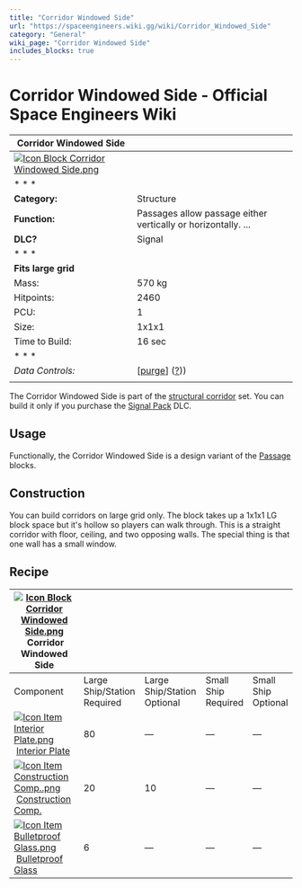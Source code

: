 ```yaml
---
title: "Corridor Windowed Side"
url: "https://spaceengineers.wiki.gg/wiki/Corridor_Windowed_Side"
category: "General"
wiki_page: "Corridor Windowed Side"
includes_blocks: true
---
```


# Corridor Windowed Side - Official Space Engineers Wiki

| Corridor Windowed Side |     |
| --- | --- |
| [![Icon Block Corridor Windowed Side.png](https://spaceengineers.wiki.gg/images/e/ee/Icon_Block_Corridor_Windowed_Side.png?2bc136)](https://spaceengineers.wiki.gg/wiki/File:Icon_Block_Corridor_Windowed_Side.png) |     |
| * * * |     |
| **Category:** | Structure |
| **Function:** | Passages allow passage either vertically or horizontally. ... |
| **DLC?** | Signal |
| * * * |     |
| **Fits large grid** |     |
| Mass: | 570 kg |
| Hitpoints: | 2460 |
| PCU: | 1   |
| Size: | 1x1x1 |
| Time to Build: | 16 sec |
| * * * |     |
| _Data Controls:_ | \[[purge](https://spaceengineers.wiki.gg/wiki/Corridor_Windowed_Side?action=purge)\] ([?](https://spaceengineers.wiki.gg/wiki/Template:Info_Block))) |
|     |     |

The Corridor Windowed Side is part of the [structural corridor](https://spaceengineers.wiki.gg/wiki/Corridor_Blocks "Corridor Blocks") set. You can build it only if you purchase the [Signal Pack](https://spaceengineers.wiki.gg/wiki/Signal_Pack "Signal Pack") DLC.

## Usage

Functionally, the Corridor Windowed Side is a design variant of the [Passage](https://spaceengineers.wiki.gg/wiki/Passage "Passage") blocks.

## Construction

You can build corridors on large grid only. The block takes up a 1x1x1 LG block space but it's hollow so players can walk through. This is a straight corridor with floor, ceiling, and two opposing walls. The special thing is that one wall has a small window.

## Recipe

| [![Icon Block Corridor Windowed Side.png](https://spaceengineers.wiki.gg/images/thumb/e/ee/Icon_Block_Corridor_Windowed_Side.png/21px-Icon_Block_Corridor_Windowed_Side.png?2bc136)](https://spaceengineers.wiki.gg/wiki/Corridor_Windowed_Side "Corridor Windowed Side") Corridor Windowed Side |     |     |     |     |
| --- | --- | --- | --- | --- |
| Component | Large Ship/Station  <br>Required | Large Ship/Station  <br>Optional | Small Ship  <br>Required | Small Ship  <br>Optional |
| [![Icon Item Interior Plate.png](https://spaceengineers.wiki.gg/images/thumb/7/77/Icon_Item_Interior_Plate.png/21px-Icon_Item_Interior_Plate.png?d80f8e)](https://spaceengineers.wiki.gg/wiki/Interior_Plate "Interior Plate") [Interior Plate](https://spaceengineers.wiki.gg/wiki/Interior_Plate "Interior Plate") | 80  | —   | —   | —   |
| [![Icon Item Construction Comp..png](https://spaceengineers.wiki.gg/images/thumb/4/45/Icon_Item_Construction_Comp..png/21px-Icon_Item_Construction_Comp..png?cdc26f)](https://spaceengineers.wiki.gg/wiki/Construction_Comp. "Construction Comp.") [Construction Comp.](https://spaceengineers.wiki.gg/wiki/Construction_Comp. "Construction Comp.") | 20  | 10  | —   | —   |
| [![Icon Item Bulletproof Glass.png](https://spaceengineers.wiki.gg/images/thumb/c/c1/Icon_Item_Bulletproof_Glass.png/21px-Icon_Item_Bulletproof_Glass.png?1941ea)](https://spaceengineers.wiki.gg/wiki/Bulletproof_Glass "Bulletproof Glass") [Bulletproof Glass](https://spaceengineers.wiki.gg/wiki/Bulletproof_Glass "Bulletproof Glass") | 6   | —   | —   | —   |